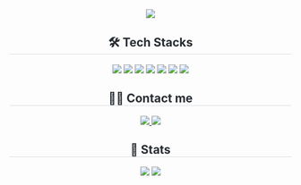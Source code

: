 <div align="center">
   <img src="https://capsule-render.vercel.app/api?type=Waving&color=0:BCC7DC,25:CAC2D1,50:FAD4D2,75:FDDED7,100:FAE5D5&height=300&section=header&text=nojimin's%20github&fontSize=90&animation=twinkling&fontColor=FECC3D" />
</div>
<div style="text-align: center;"> 
   <h2 style="border-bottom: 1px solid #d8dee4; color: #282d33;">🛠️ Tech Stacks</h2>
   <div>
      <img src="https://img.shields.io/badge/html5-E34F26.svg?style=for-the-badge&logo=html5&logoColor=white" />
      <img src="https://img.shields.io/badge/css3-1572B6.svg?style=for-the-badge&logo=css3&logoColor=white" />
      <img src="https://img.shields.io/badge/javascript-F7DF1E.svg?style=for-the-badge&logo=javascript&logoColor=20232a" />
      <img src="https://img.shields.io/badge/react-20232a.svg?style=for-the-badge&logo=react&logoColor=61DAFB" />
      <img src="https://img.shields.io/badge/styled--components-DB7093?style=for-the-badge&logo=styled-components&logoColor=ffd35b" />
      <img src="https://img.shields.io/badge/Git-F05032?style=for-the-badge&logo=Git&logoColor=white">
      <img src="https://img.shields.io/badge/Github-181717?style=for-the-badge&logo=Github&logoColor=white">
   </div>
</div>
<div style="text-align: center;">
   <h2 style="border-bottom: 1px solid #d8dee4; color: #282d33;">🧑‍💻 Contact me</h2>
   <div>
      <a href="https://sh76065.tistory.com/">
         <img src="https://img.shields.io/badge/Velog-20C997?style=for-the-badge&logo=Velog&logoColor=white">
      </a>
      <a href="mailto:sh7606555@gmail.com">
         <img src="https://img.shields.io/badge/Gmail-EA4335?style=for-the-badge&logo=Gmail&logoColor=white">
      </a>
   </div>
</div>
<div style="text-align: center;">
   <h2 style="border-bottom: 1px solid #d8dee4; color: #282d33;">🏅 Stats</h2>
   <div>
      <img src="https://github-readme-stats.vercel.app/api?username=nojimin&show_icons=true"/>
      <img src="https://github-readme-stats.vercel.app/api/top-langs/?username=nojimin&layout=compact&&langs_count=8"/>
   </div>
</div>

